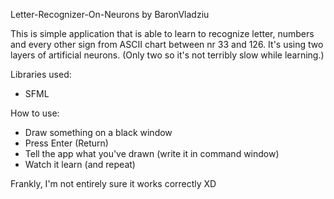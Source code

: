 Letter-Recognizer-On-Neurons by BaronVladziu

This is simple application that is able to learn to recognize letter, numbers and every other sign
from ASCII chart between nr 33 and 126. It's using two layers of artificial neurons.
(Only two so it's not terribly slow while learning.)

Libraries used:
 - SFML

How to use:
 - Draw something on a black window
 - Press Enter (Return)
 - Tell the app what you've drawn (write it in command window)
 - Watch it learn (and repeat)

Frankly, I'm not entirely sure it works correctly XD